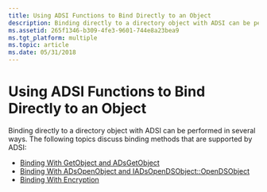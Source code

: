 ```yaml
---
title: Using ADSI Functions to Bind Directly to an Object
description: Binding directly to a directory object with ADSI can be performed in several ways.
ms.assetid: 265f1346-b309-4fe3-9601-744e8a23bea9
ms.tgt_platform: multiple
ms.topic: article
ms.date: 05/31/2018
---
```


# Using ADSI Functions to Bind Directly to an Object

Binding directly to a directory object with ADSI can be performed in several ways. The following topics discuss binding methods that are supported by ADSI:

-   [Binding With GetObject and ADsGetObject](binding-with-getobject-and-adsgetobject.md)
-   [Binding With ADsOpenObject and IADsOpenDSObject::OpenDSObject](binding-with-adsopenobject-and-iadsopendsobject-opendsobject.md)
-   [Binding With Encryption](binding-with-encryption.md)

 

 




